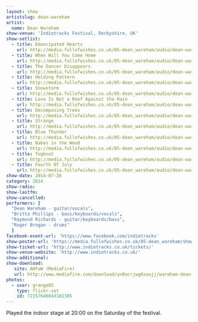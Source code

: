 ```yaml
---
layout: show
artistslug: dean-wareham
artist:
  name: Dean Wareham
show-venue: 'Indietracks Festival, Derbyshire, UK'
show-setlist:
  - title: Emancipated Hearts
    url: http://media.fullofwishes.co.uk/05-dean_wareham/audio/dean-wareham-2014-07-26-indietracks-uk/01-dean-wareham-emancipated-hearts.mp3
  - title: When Will You Come Home
    url: http://media.fullofwishes.co.uk/05-dean_wareham/audio/dean-wareham-2014-07-26-indietracks-uk/02-dean-wareham-when-will-you-come-home.mp3
  - title: The Dancer Disappears
    url: http://media.fullofwishes.co.uk/05-dean_wareham/audio/dean-wareham-2014-07-26-indietracks-uk/03-dean-wareham-the-dancer-disappears.mp3
  - title: Holding Pattern
    url: http://media.fullofwishes.co.uk/05-dean_wareham/audio/dean-wareham-2014-07-26-indietracks-uk/04-dean-wareham-holding-pattern.mp3
  - title: Snowstorm
    url: http://media.fullofwishes.co.uk/05-dean_wareham/audio/dean-wareham-2014-07-26-indietracks-uk/05-dean-wareham-snowstorm.mp3
  - title: Love Is Not a Roof Against the Rain
    url: http://media.fullofwishes.co.uk/05-dean_wareham/audio/dean-wareham-2014-07-26-indietracks-uk/06-dean-wareham-love-is-not-a-roof-against-the-rain.mp3
  - title: Decomposing Trees
    url: http://media.fullofwishes.co.uk/05-dean_wareham/audio/dean-wareham-2014-07-26-indietracks-uk/07-dean-wareham-decomposing-trees.mp3
  - title: Strange
    url: http://media.fullofwishes.co.uk/05-dean_wareham/audio/dean-wareham-2014-07-26-indietracks-uk/08-dean-wareham-strange.mp3
  - title: Blue Thunder
    url: http://media.fullofwishes.co.uk/05-dean_wareham/audio/dean-wareham-2014-07-26-indietracks-uk/09-dean-wareham-blue-thunder.mp3
  - title: Babes in the Wood
    url: http://media.fullofwishes.co.uk/05-dean_wareham/audio/dean-wareham-2014-07-26-indietracks-uk/10-dean-wareham-babes-in-the-wood.mp3
  - title: Tugboat
    url: http://media.fullofwishes.co.uk/05-dean_wareham/audio/dean-wareham-2014-07-26-indietracks-uk/11-dean-wareham-tugboat.mp3
  - title: Fourth Of July
    url: http://media.fullofwishes.co.uk/05-dean_wareham/audio/dean-wareham-2014-07-26-indietracks-uk/12-dean-wareham-fourth-of-july.mp3
show-date: 2014-07-26
category: 2014
show-radio:
show-lastfm:
show-cancelled:
performers: [
  "Dean Wareham - guitar/vocals",
  "Britta Phillips - bass/keyboards/vocals",
  "Raymond Richards - guitar/keyboards/bass",
  "Roger Brogan - drums"
  ]
facebook-event-url: 'https://www.facebook.com/indietracks'
show-poster-url: 'https://media.fullofwishes.co.uk/05-dean_wareham/show_assets/2014-07-26/indietracks-2014.jpg'
show-ticket-url: 'http://www.indietracks.co.uk/tickets/'
show-venue-website: 'http://www.indietracks.co.uk/'
show-additional:
show-download:
   site: AHFoW (MediaFire)
   url: http://www.mediafire.com/download/yn0acrjwg6soujj/wareham-dean-2014-07-26_-indietracks-festival-derbyshire-uk.zip
photos:
  - user: grange85
    type: flickr-set
    id: 72157646043181385
---
```

Played the indoor stage at 20:00 on the Saturday of the festival.
